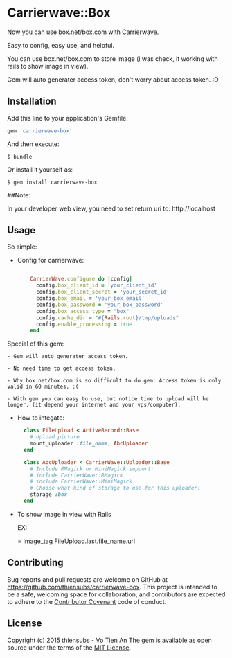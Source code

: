 # Carrierwave::Box

Now you can use box.net/box.com with Carrierwave.

Easy to config, easy use, and helpful.

You can use box.net/box.com to store image (i was check, it working with rails to show image in view).

Gem will auto generater access token, don't worry about access token. :D

## Installation

Add this line to your application's Gemfile:

```ruby
gem 'carrierwave-box'
```

And then execute:

    $ bundle

Or install it yourself as:

    $ gem install carrierwave-box
##Note:

  In your developer web view, you need to set return uri to: http://localhost

## Usage

So simple:

- Config for carrierwave:

  ```ruby

      CarrierWave.configure do |config|
        config.box_client_id = 'your_client_id'
        config.box_client_secret = 'your_secret_id'
        config.box_email = 'your_box_email'
        config.box_password = 'your_box_password'
        config.box_access_type = "box"
        config.cache_dir = "#{Rails.root}/tmp/uploads"
        config.enable_processing = true
      end
  ```

Special of this gem:

    - Gem will auto generater access token.

    - No need time to get access token.

    - Why box.net/box.com is so difficult to do gem: Access token is only valid in 60 minutes. :(

    - With gem you can easy to use, but notice time to upload will be longer. (it depend your internet and your vps/computer).

- How to integate:

  ```ruby
    class FileUpload < ActiveRecord::Base
      # Upload picture
      mount_uploader :file_name, AbcUploader
    end
  ```

  ```ruby
    class AbcUploader < CarrierWave::Uploader::Base
      # Include RMagick or MiniMagick support:
      # include CarrierWave::RMagick
      # include CarrierWave::MiniMagick
      # Choose what kind of storage to use for this uploader:
      storage :box
    end
  ```

- To show image in view with Rails

  EX:

  = image_tag FileUpload.last.file_name.url

## Contributing

Bug reports and pull requests are welcome on GitHub at https://github.com/thiensubs/carrierwave-box. This project is intended to be a safe, welcoming space for collaboration, and contributors are expected to adhere to the [Contributor Covenant](contributor-covenant.org) code of conduct.


## License
Copyright (c) 2015 thiensubs - Vo Tien An
The gem is available as open source under the terms of the [MIT License](http://opensource.org/licenses/MIT).

